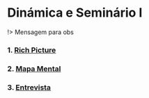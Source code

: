 # Dinámica e Seminário I

!> Mensagem para obs

### 1.  [Rich Picture](docs/DS/dinamica-e-seminario-1/RichPicture.md)
### 2.  [Mapa Mental](docs/DS/dinamica-e-seminario-1/MapaMental.md)
### 3.  [Entrevista](docs/DS/dinamica-e-seminario-1/Entrevista.md)
